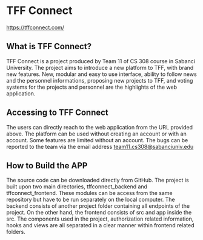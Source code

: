 TFF Connect
=======
https://tffconnect.com/

What is TFF Connect?
-------

TFF Connect is a project produced by Team 11 of CS 308 course in Sabanci University.
The project aims to introduce a new platform to TFF, with brand new features.
New, modular and easy to use interface, ability to follow news and the personnel informations,
proposing new projects to TFF, and voting systems for the projects and personnel are the
highlights of the web application.

Accessing to TFF Connect
-------

The users can directly reach to the web application from the URL provided above. The platform
can be used without creating an account or with an account. Some features are limited without
an account. The bugs can be reported to the team via the email address team11.cs308@sabanciuniv.edu

How to Build the APP
-------

The source code can be downloaded directly from GitHub. The project is built upon two main directories,
tffconnect_backend and tffconnect_frontend. These modules can be access from the same repository but 
have to be run separately on the local computer. The backend consists of another project folder containing
all endpoints of the project. On the other hand, the frontend consists of src and app inside the src.
The components used in the project, authorization related information, hooks and views are all separated
in a clear manner within frontend related folders.
